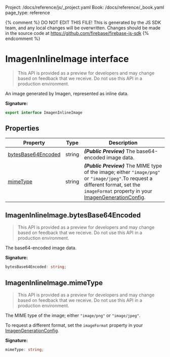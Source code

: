 Project: /docs/reference/js/_project.yaml
Book: /docs/reference/_book.yaml
page_type: reference

{% comment %}
DO NOT EDIT THIS FILE!
This is generated by the JS SDK team, and any local changes will be
overwritten. Changes should be made in the source code at
https://github.com/firebase/firebase-js-sdk
{% endcomment %}

# ImagenInlineImage interface
> This API is provided as a preview for developers and may change based on feedback that we receive. Do not use this API in a production environment.
> 

An image generated by Imagen, represented as inline data.

<b>Signature:</b>

```typescript
export interface ImagenInlineImage 
```

## Properties

|  Property | Type | Description |
|  --- | --- | --- |
|  [bytesBase64Encoded](./vertexai.imageninlineimage.md#imageninlineimagebytesbase64encoded) | string | <b><i>(Public Preview)</i></b> The base64-encoded image data. |
|  [mimeType](./vertexai.imageninlineimage.md#imageninlineimagemimetype) | string | <b><i>(Public Preview)</i></b> The MIME type of the image; either <code>&quot;image/png&quot;</code> or <code>&quot;image/jpeg&quot;</code>.<!-- -->To request a different format, set the <code>imageFormat</code> property in your [ImagenGenerationConfig](./vertexai.imagengenerationconfig.md#imagengenerationconfig_interface)<!-- -->. |

## ImagenInlineImage.bytesBase64Encoded

> This API is provided as a preview for developers and may change based on feedback that we receive. Do not use this API in a production environment.
> 

The base64-encoded image data.

<b>Signature:</b>

```typescript
bytesBase64Encoded: string;
```

## ImagenInlineImage.mimeType

> This API is provided as a preview for developers and may change based on feedback that we receive. Do not use this API in a production environment.
> 

The MIME type of the image; either `"image/png"` or `"image/jpeg"`<!-- -->.

To request a different format, set the `imageFormat` property in your [ImagenGenerationConfig](./vertexai.imagengenerationconfig.md#imagengenerationconfig_interface)<!-- -->.

<b>Signature:</b>

```typescript
mimeType: string;
```
